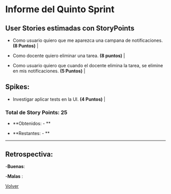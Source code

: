 # Informe del Quinto Sprint

## User Stories estimadas con **StoryPoints**


- Como usuario quiero que me aparezca una campana de notificaciones. **(8 Puntos)** |

- Como docente quiero eliminar una tarea. **(8 puntos)** |

- Como usuario quiero que cuando el docente elimina la tarea, se elimine en mis notificaciones. **(5 Puntos)** |

## Spikes:

- Investigar aplicar tests en la UI. **(4 Puntos)** |


### **Total de Story Points: 25**

  - **Obtenidos: - **

  - **Restantes: - **

---
## Retrospectiva:

  -**Buenas**: 
  
  -**Malas** : 

[Volver](https://github.com/cassa10/UNQalendario)
